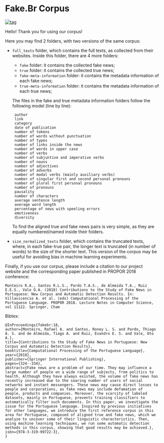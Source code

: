 # Fake.Br Corpus
[![tag](http://oi65.tinypic.com/jjbiht.jpg)](http://nilc.icmc.usp.br/nilc/index.php)

Hello! Thank you for using our corpus!

Here you may find 2 folders, with two versions of the same corpus:

 - ``full_texts`` folder, which contains the full texts, as collected from their websites. Inside this folder, there are 4 more folders:

   - ``fake`` folder: it contains the collected fake news;
   - ``true`` folder: it contains the collected true news;
   - ``fake-meta-information`` folder: it contains the metadata information of each fake news;
   - ``true-meta-information`` folder: it contains the metadata information of each true news;

   The files in the fake and true metadata information folders follow the following model (line by line):

		author
		link
		category
		date of publication
		number of tokens
		number of words without punctuation
		number of types
		number of links inside the news
		number of words in upper case
		number of verbs
		number of subjuntive and imperative verbs
		number of nouns
		number of adjectives
		number of adverbs
		number of modal verbs (mainly auxiliary verbs)
		number of singular first and second personal pronouns
		number of plural first personal pronouns
		number of pronouns
		pausality
		number of characters
		average sentence length
		average word length
		percentage of news with speeling errors
		emotiveness
		diversity

   To find the aligned true and fake news pairs is very simple, as they are equally numbered/named inside their folders.

 - ``size_normalized_texts`` folder, which contains the truncated texts, where, in each fake-true pair, the longer text is truncated (in number of words) to the size of the shorter text. This version of the corpus may be useful for avoiding bias in machine learning experiments.

Finally, if you use our corpus, please include a citation to our project website and the corresponding paper published in PROPOR 2018 conference:

``Monteiro R.A., Santos R.L.S., Pardo T.A.S., de Almeida T.A., Ruiz E.E.S., Vale O.A. (2018) Contributions to the Study of Fake News in Portuguese: New Corpus and Automatic Detection Results. In: Villavicencio A. et al. (eds) Computational Processing of the Portuguese Language. PROPOR 2018. Lecture Notes in Computer Science, vol 11122. Springer, Cham``

Bibtex:

	@InProceedings{fakebr:18,
	author={Monteiro, Rafael A. and Santos, Roney L. S. and Pardo, Thiago A. S. and de Almeida, Tiago A. and Ruiz, Evandro E. S. and Vale, Oto A.},
	title={Contributions to the Study of Fake News in Portuguese: New Corpus and Automatic Detection Results},
	booktitle={Computational Processing of the Portuguese Language},
	year={2018},
	publisher={Springer International Publishing},
	pages={324--334},
	abstract={Fake news are a problem of our time. They may influence a large number of people on a wide range of subjects, from politics to health. Although they have always existed, the volume of fake news has recently increased due to the soaring number of users of social networks and instant messengers. These news may cause direct losses to people and corporations, as fake news may include defamation of people, products and companies. Moreover, the scarcity of labeled datasets, mainly in Portuguese, prevents training classifiers to automatically filter such documents. In this paper, we investigate the issue for the Portuguese language. Inspired by previous initiatives for other languages, we introduce the first reference corpus in this area for Portuguese, composed of aligned true and fake news, which we analyze to uncover some of their linguistic characteristics. Then, using machine learning techniques, we run some automatic detection methods in this corpus, showing that good results may be achieved.},
	isbn={978-3-319-99722-3},
	}
	
	
